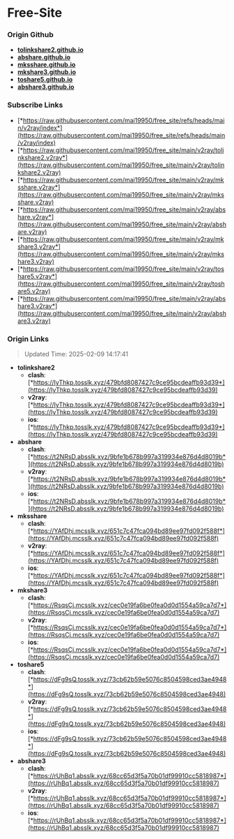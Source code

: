 # Free-Site

### Origin Github

- [**tolinkshare2.github.io**](https://github.com/tolinkshare2/tolinkshare2.github.io)
- [**abshare.github.io**](https://github.com/abshare/abshare.github.io)
- [**mksshare.github.io**](https://github.com/mksshare/mksshare.github.io)
- [**mkshare3.github.io**](https://github.com/mkshare3/mkshare3.github.io)
- [**toshare5.github.io**](https://github.com/toshare5/toshare5.github.io)
- [**abshare3.github.io**](https://github.com/abshare3/abshare3.github.io)

### Subscribe Links

- [*https://raw.githubusercontent.com/mai19950/free_site/refs/heads/main/v2ray/index*](https://raw.githubusercontent.com/mai19950/free_site/refs/heads/main/v2ray/index)
- [*https://raw.githubusercontent.com/mai19950/free_site/main/v2ray/tolinkshare2.v2ray*](https://raw.githubusercontent.com/mai19950/free_site/main/v2ray/tolinkshare2.v2ray)
- [*https://raw.githubusercontent.com/mai19950/free_site/main/v2ray/mksshare.v2ray*](https://raw.githubusercontent.com/mai19950/free_site/main/v2ray/mksshare.v2ray)
- [*https://raw.githubusercontent.com/mai19950/free_site/main/v2ray/abshare.v2ray*](https://raw.githubusercontent.com/mai19950/free_site/main/v2ray/abshare.v2ray)
- [*https://raw.githubusercontent.com/mai19950/free_site/main/v2ray/mkshare3.v2ray*](https://raw.githubusercontent.com/mai19950/free_site/main/v2ray/mkshare3.v2ray)
- [*https://raw.githubusercontent.com/mai19950/free_site/main/v2ray/toshare5.v2ray*](https://raw.githubusercontent.com/mai19950/free_site/main/v2ray/toshare5.v2ray)
- [*https://raw.githubusercontent.com/mai19950/free_site/main/v2ray/abshare3.v2ray*](https://raw.githubusercontent.com/mai19950/free_site/main/v2ray/abshare3.v2ray)

### Origin Links

> Updated Time: 2025-02-09 14:17:41

- **tolinkshare2**
  - **clash**: [*https://IyThkp.tosslk.xyz/479bfd8087427c9ce95bcdeaffb93d39*](https://IyThkp.tosslk.xyz/479bfd8087427c9ce95bcdeaffb93d39)
  - **v2ray**: [*https://IyThkp.tosslk.xyz/479bfd8087427c9ce95bcdeaffb93d39*](https://IyThkp.tosslk.xyz/479bfd8087427c9ce95bcdeaffb93d39)
  - **ios**: [*https://IyThkp.tosslk.xyz/479bfd8087427c9ce95bcdeaffb93d39*](https://IyThkp.tosslk.xyz/479bfd8087427c9ce95bcdeaffb93d39)
- **abshare**
  - **clash**: [*https://t2NRsD.absslk.xyz/9bfe1b678b997a319934e876d4d8019b*](https://t2NRsD.absslk.xyz/9bfe1b678b997a319934e876d4d8019b)
  - **v2ray**: [*https://t2NRsD.absslk.xyz/9bfe1b678b997a319934e876d4d8019b*](https://t2NRsD.absslk.xyz/9bfe1b678b997a319934e876d4d8019b)
  - **ios**: [*https://t2NRsD.absslk.xyz/9bfe1b678b997a319934e876d4d8019b*](https://t2NRsD.absslk.xyz/9bfe1b678b997a319934e876d4d8019b)
- **mksshare**
  - **clash**: [*https://YAfDhj.mcsslk.xyz/651c7c47fca094bd89ee97fd092f588f*](https://YAfDhj.mcsslk.xyz/651c7c47fca094bd89ee97fd092f588f)
  - **v2ray**: [*https://YAfDhj.mcsslk.xyz/651c7c47fca094bd89ee97fd092f588f*](https://YAfDhj.mcsslk.xyz/651c7c47fca094bd89ee97fd092f588f)
  - **ios**: [*https://YAfDhj.mcsslk.xyz/651c7c47fca094bd89ee97fd092f588f*](https://YAfDhj.mcsslk.xyz/651c7c47fca094bd89ee97fd092f588f)
- **mkshare3**
  - **clash**: [*https://RsqsCj.mcsslk.xyz/cec0e19fa6be0fea0d0d1554a59ca7d7*](https://RsqsCj.mcsslk.xyz/cec0e19fa6be0fea0d0d1554a59ca7d7)
  - **v2ray**: [*https://RsqsCj.mcsslk.xyz/cec0e19fa6be0fea0d0d1554a59ca7d7*](https://RsqsCj.mcsslk.xyz/cec0e19fa6be0fea0d0d1554a59ca7d7)
  - **ios**: [*https://RsqsCj.mcsslk.xyz/cec0e19fa6be0fea0d0d1554a59ca7d7*](https://RsqsCj.mcsslk.xyz/cec0e19fa6be0fea0d0d1554a59ca7d7)
- **toshare5**
  - **clash**: [*https://dFg9sQ.tosslk.xyz/73cb62b59e5076c8504598ced3ae4948*](https://dFg9sQ.tosslk.xyz/73cb62b59e5076c8504598ced3ae4948)
  - **v2ray**: [*https://dFg9sQ.tosslk.xyz/73cb62b59e5076c8504598ced3ae4948*](https://dFg9sQ.tosslk.xyz/73cb62b59e5076c8504598ced3ae4948)
  - **ios**: [*https://dFg9sQ.tosslk.xyz/73cb62b59e5076c8504598ced3ae4948*](https://dFg9sQ.tosslk.xyz/73cb62b59e5076c8504598ced3ae4948)
- **abshare3**
  - **clash**: [*https://rUhBq1.absslk.xyz/68cc65d3f5a70b01df99910cc5818987*](https://rUhBq1.absslk.xyz/68cc65d3f5a70b01df99910cc5818987)
  - **v2ray**: [*https://rUhBq1.absslk.xyz/68cc65d3f5a70b01df99910cc5818987*](https://rUhBq1.absslk.xyz/68cc65d3f5a70b01df99910cc5818987)
  - **ios**: [*https://rUhBq1.absslk.xyz/68cc65d3f5a70b01df99910cc5818987*](https://rUhBq1.absslk.xyz/68cc65d3f5a70b01df99910cc5818987)
